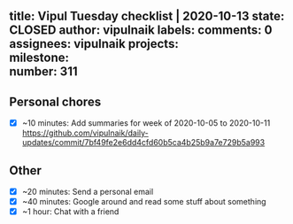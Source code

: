 title:	Vipul Tuesday checklist | 2020-10-13
state:	CLOSED
author:	vipulnaik
labels:	
comments:	0
assignees:	vipulnaik
projects:	
milestone:	
number:	311
--
## Personal chores

- [x] ~10 minutes: Add summaries for week of 2020-10-05 to 2020-10-11 https://github.com/vipulnaik/daily-updates/commit/7bf49fe2e6dd4cfd60b5ca4b25b9a7e729b5a993

## Other

- [x] ~20 minutes: Send a personal email
- [x] ~40 minutes: Google around and read some stuff about something
- [x] ~1 hour: Chat with a friend
